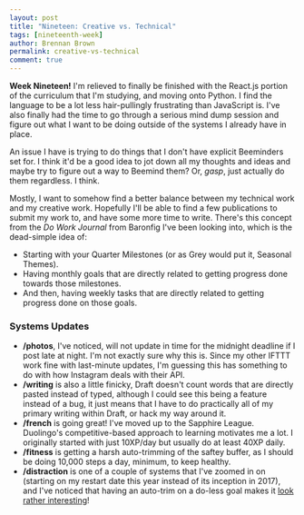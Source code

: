 ```yaml
---
layout: post
title: "Nineteen: Creative vs. Technical"
tags: [nineteenth-week]
author: Brennan Brown
permalink: creative-vs-technical
comment: true
---
```


**Week Nineteen!** I'm relieved to finally be finished with the React.js portion of the curriculum that I'm studying, and moving onto Python. I find the language to be a lot less hair-pullingly frustrating than JavaScript is. I've also finally had the time to go through a serious mind dump session and figure out what I want to be doing outside of the systems I already have in place. 

An issue I have is trying to do things that I don't have explicit Beeminders set for. I think it'd be a good idea to jot down all my thoughts and ideas and maybe try to figure out a way to Beemind them? Or, *gasp*, just actually do them regardless. I think.

Mostly, I want to somehow find a better balance between my technical work and my creative work. Hopefully I'll be able to find a few publications to submit my work to, and have some more time to write. There's this concept from the *Do Work Journal* from Baronfig I've been looking into, which is the dead-simple idea of: 

* Starting with your Quarter Milestones (or as Grey would put it, Seasonal Themes).
* Having monthly goals that are directly related to getting progress done towards those milestones.
* And then, having weekly tasks that are directly related to getting progress done on those goals.

### Systems Updates

* **/photos**, I've noticed, will not update in time for the midnight deadline if I post late at night. I'm not exactly sure why this is. Since my other IFTTT work fine with last-minute updates, I'm guessing this has something to do with how Instagram deals with their API.
* **/writing** is also a little finicky, Draft doesn't count words that are directly pasted instead of typed, although I could see this being a feature instead of a bug, it just means that I have to do practically all of my primary writing within Draft, or hack my way around it.
* **/french** is going great! I've moved up to the Sapphire League. Duolingo's competitive-based approach to learning motivates me a lot. I originally started with just 10XP/day but usually do at least 40XP daily.
* **/fitness** is getting a harsh auto-trimming of the saftey buffer, as I should be doing 10,000 steps a day, minimum, to keep healthy. 
* **/distraction** is one of a couple of systems that I've zoomed in on (starting on my restart date this year instead of its inception in 2017), and I've noticed that having an auto-trim on a do-less goal makes it [look rather interesting](https://www.beeminder.com/brennanbrown/distraction)!